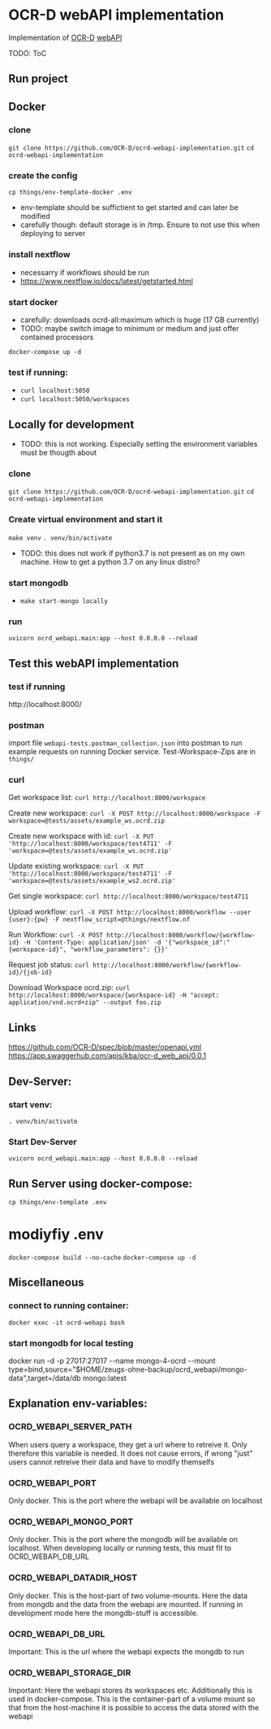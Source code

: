 OCR-D webAPI implementation
===========================

Implementation of [OCR-D](https://ocr-d.de/en/) [webAPI](https://github.com/OCR-D/spec/blob/master/openapi.yml)

TODO: ToC


Run project
-----------
## Docker
### clone
`git clone https://github.com/OCR-D/ocrd-webapi-implementation.git`
`cd ocrd-webapi-implementation`

### create the config
`cp things/env-template-docker .env`
- env-template should be suffictient to get started and can later be modified
- carefully though: default storage is in /tmp. Ensure to not use this when deploying to server

### install nextflow
- necessarry if workflows should be run
- https://www.nextflow.io/docs/latest/getstarted.html

### start docker
- carefully: downloads ocrd-all:maximum which is huge (17 GB currently)
- TODO: maybe switch image to minimum or medium and just offer contained processors
```
docker-compose up -d
```

### test if running:
- `curl localhost:5050`
- `curl localhost:5050/workspaces`

## Locally for development
- TODO: this is not working. Especially setting the environment variables must be thougth about
### clone
`git clone https://github.com/OCR-D/ocrd-webapi-implementation.git`
`cd ocrd-webapi-implementation`

### Create virtual environment and start it
`make venv`
`. venv/bin/activate`
- TODO: this does not work if python3.7 is not present as on my own machine. How to get a python
  3.7 on any linux distro?

### start mongodb
- `make start-mongo locally`

### run
`uvicorn ocrd_webapi.main:app --host 0.0.0.0 --reload`



Test this webAPI implementation
-------------------------------
### test if running
http://localhost:8000/

### postman
import file `webapi-tests.postman_collection.json` into postman to run example requests on running
Docker service. Test-Workspace-Zips are in `things/`

### curl
Get workspace list:
`curl http://localhost:8000/workspace`

Create new workspace:
`curl -X POST http://localhost:8000/workspace -F workspace=@tests/assets/example_ws.ocrd.zip`

Create new workspace with id:
`curl -X PUT 'http://localhost:8000/workspace/test4711' -F 'workspace=@tests/assets/example_ws.ocrd.zip'`

Update existing workspace:
`curl -X PUT 'http://localhost:8000/workspace/test4711' -F 'workspace=@tests/assets/example_ws2.ocrd.zip'`

Get single workspace:
`curl http://localhost:8000/workspace/test4711`

Upload workflow:
`curl -X POST http://localhost:8000/workflow --user {user}:{pw} -F nextflow_script=@things/nextflow.nf`

Run Workflow:
`curl -X POST http://localhost:8000/workflow/{workflow-id} -H 'Content-Type: application/json' -d '{"workspace_id":"{workspace-id}", "workflow_parameters": {}}'`

Request job status:
`curl http://localhost:8000/workflow/{workflow-id}/{job-id}`

Download Workspace ocrd.zip:
`curl http://localhost:8000/workspace/{workspace-id} -H "accept: application/vnd.ocrd+zip" --output foo.zip`

Links
------
<https://github.com/OCR-D/spec/blob/master/openapi.yml>
<https://app.swaggerhub.com/apis/kba/ocr-d_web_api/0.0.1>


Dev-Server:
-----------
### start venv:
`. venv/bin/activate`

### Start Dev-Server
`uvicorn ocrd_webapi.main:app --host 0.0.0.0 --reload`


Run Server using docker-compose:
--------------------------------
`cp things/env-template .env`
# modiyfiy .env
`docker-compose build --no-cache`
`docker-compose up -d`



Miscellaneous
----------------

### connect to running container:
`docker exec -it ocrd-webapi bash`

### start mongodb for local testing
docker run -d -p 27017:27017 --name mongo-4-ocrd --mount type=bind,source="$HOME/zeugs-ohne-backup/ocrd_webapi/mongo-data",target=/data/db  mongo:latest


Explanation env-variables:
--------------------------
### OCRD_WEBAPI_SERVER_PATH
When users query a workspace, they get a url where to retreive it. Only therefore this variable is
needed. It does not cause errors, if wrong "just" users cannot retreive their data and have to
modify themselfs

### OCRD_WEBAPI_PORT
Only docker. This is the port where the webapi will be available on localhost

### OCRD_WEBAPI_MONGO_PORT
Only docker. This is the port where the mongodb will be available on localhost. When developing
locally or running tests, this must fit to OCRD_WEBAPI_DB_URL

### OCRD_WEBAPI_DATADIR_HOST
Only docker. This is the host-part of two volume-mounts. Here the data from mongdb and the data
from the webapi are mounted. If running in development mode here the mongdb-stuff is accessible.

### OCRD_WEBAPI_DB_URL
Important: This is the url where the webapi expects the mongdb to run

### OCRD_WEBAPI_STORAGE_DIR
Important: Here the webapi stores its workspaces etc. Additionally this is used in docker-compose.
This is the container-part of a volume mount so that from the host-machine it is possible to access
the data stored with the webapi
